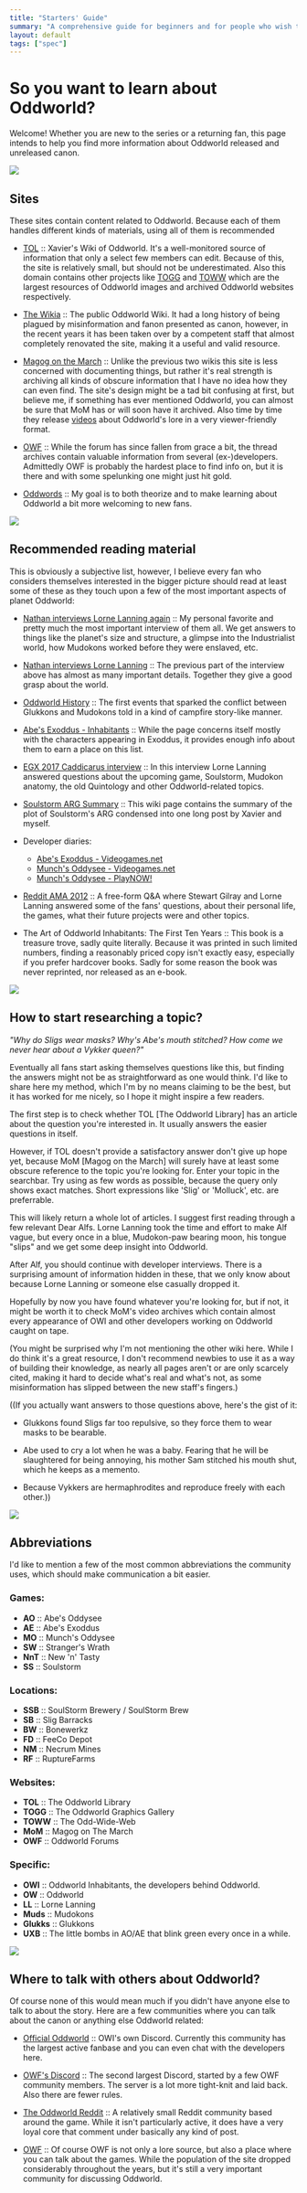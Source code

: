 ```yaml
---
title: "Starters' Guide"
summary: "A comprehensive guide for beginners and for people who wish to know more about the series and its history alike."
layout: default
tags: ["spec"]
---
```


# So you want to learn about Oddworld?

Welcome! Whether you are new to the series or a returning fan, this
page intends to help you find more information about Oddworld released
and unreleased canon.

![](/imgs/canon/abeonelum.webp)

## Sites

These sites contain content related to Oddworld. Because each of them
handles different kinds of materials, using all of them is recommended

* [TOL](https://oddworldlibrary.net) :: Xavier's Wiki of Oddworld.  It's a
  well-monitored source of information that only a select few members can edit.
  Because of this, the site is relatively small, but should not be
  underestimated. Also this domain contains other projects like
  [TOGG](http://oddworldlibrary.net/archives/togg/) and
  [TOWW](https://oddworldlibrary.net/archives/web/) which are the largest
  resources of Oddworld images and archived Oddworld websites respectively.

* [The Wikia](https://oddworld.fandom.com) :: The public Oddworld
  Wiki. It had a long history of being plagued by misinformation and fanon
  presented as canon, however, in the recent years it has been taken over by a
  competent staff that almost completely renovated the site, making it a useful
  and valid resource.

* [Magog on the March](https://magogonthemarch.wordpress.com) :: Unlike the
  previous two wikis this site is less concerned with documenting things, but
  rather it's real strength is archiving all kinds of obscure information that
  I have no idea how they can even find. The site's design might be a tad bit
  confusing at first, but believe me, if something has ever mentioned Oddworld,
  you can almost be sure that MoM has or will soon have it archived. Also time
  by time they release [videos](https://www.youtube.com/channel/UC8rCjlKx9PjbhBN0_UcEXDg/featured)
  about Oddworld's lore in a very viewer-friendly format.

* [OWF](http://owforums.net) :: While the forum has since
  fallen from grace a bit, the thread archives contain valuable information
  from several (ex-)developers. Admittedly OWF is probably the hardest place to
  find info on, but it is there and with some spelunking one might just hit
  gold.

* [Oddwords](https://oddwords.hu) :: My goal is to both theorize and
  to make learning about Oddworld a bit more welcoming to new fans.

![](/imgs/canon/oldslig.jpg)

## Recommended reading material

This is obviously a subjective list, however, I believe every fan who
considers themselves interested in the bigger picture should read at least some
of these as they touch upon a few of the most important aspects of planet
Oddworld:

* [Nathan interviews Lorne Lanning again](https://magogonthemarch.wordpress.com/nathan-interviews-lorne-lanning-again/) :: My personal favorite and pretty much
  the most important interview of them all. We get answers to things like the
  planet's size and structure, a glimpse into the Industrialist world, how
  Mudokons worked before they were enslaved, etc.

* [Nathan interviews Lorne Lanning](https://magogonthemarch.wordpress.com/2008-2/nathan-interviews-lorne-lanning/) :: The previous part of the interview above has
  almost as many important details. Together they give a good grasp about the
  world.

* [Oddworld History](https://magogonthemarch.wordpress.com/oddworld-history/)
  :: The first events that sparked the conflict between Glukkons and Mudokons
  told in a kind of campfire story-like manner.

* [Abe's Exoddus - Inhabitants](https://magogonthemarch.wordpress.com/abes-exoddus-inhabitants/) :: While the page concerns itself mostly with the
    characters appearing in Exoddus, it provides enough info about them to earn
    a place on this list.

* [EGX 2017 Caddicarus interview](https://magogonthemarch.wordpress.com/transcripts/egx-2017-lorne-lanning-interview/) :: In this interview Lorne Lanning answered
  questions about the upcoming game, Soulstorm, Mudokon anatomy, the old
  Quintology and other Oddworld-related topics.

* [Soulstorm ARG Summary](https://oddworldlibrary.net/wiki/Soulstorm_ARG_Summary) :: This wiki page contains the summary of the plot of
  Soulstorm's ARG condensed into one long post by Xavier and myself.

* Developer diaries:
    * [Abe's Exoddus - Videogames.net](https://oddworldlibrary.net/wiki/Abe%27s_Exoddus_Designer_Diaries_on_Videogames.com)
    * [Munch's Oddysee - Videogames.net](https://oddworldlibrary.net/wiki/Munch%27s_Oddysee_Designer_Diaries_on_Videogames.com)
    * [Munch's Oddysee - PlayNOW!](https://oddworldlibrary.net/wiki/Munch%27s_Oddysee_Designer_Diaries_on_PlayNOW!)

* [Reddit AMA 2012](https://magogonthemarch.wordpress.com/qa/reddit-ama-2012/)
  :: A free-form Q&A where Stewart Gilray and Lorne Lanning answered some of
  the fans' questions, about their personal life, the games, what their future
  projects were and other topics.

* <p>The Art of Oddworld Inhabitants: The First Ten Years :: This book is a
  treasure trove, sadly quite literally. Because it was printed in such limited
  numbers, finding a reasonably priced copy isn't exactly easy, especially if
  you prefer hardcover books. Sadly for some reason the book was never
  reprinted, nor released as an e-book.</p>

![](/imgs/canon/monsaic.jpg)

## How to start researching a topic?

*"Why do Sligs wear masks? Why's Abe's mouth stitched?  How come we
never hear about a Vykker queen?"*

Eventually all fans start asking themselves questions like this, but finding
the answers might not be as straightforward as one would think. I'd like to
share here my method, which I'm by no means claiming to be the best, but it has
worked for me nicely, so I hope it might inspire a few readers.

The first step is to check whether TOL [The Oddworld Library] has an article
about the question you're interested in. It usually answers the easier
questions in itself.

However, if TOL doesn't provide a satisfactory answer don't give up hope yet,
because MoM [Magog on the March] will surely have at least some obscure
reference to the topic you're looking for. Enter your topic in the searchbar.
Try using as few words as possible, because the query only shows exact matches.
Short expressions like 'Slig' or 'Molluck', etc. are preferrable.

This will likely return a whole lot of articles. I suggest first reading
through a few relevant Dear Alfs. Lorne Lanning took the time and effort to
make Alf vague, but every once in a blue, Mudokon-paw bearing moon, his tongue
"slips" and we get some deep insight into Oddworld.

After Alf, you should continue with developer interviews. There is a surprising
amount of information hidden in these, that we only know about because Lorne
Lanning or someone else casually dropped it.

Hopefully by now you have found whatever you're looking for, but if not, it
might be worth it to check MoM's video archives which contain almost every
appearance of OWI and other developers working on Oddworld caught on tape.

(You might be surprised why I'm not mentioning the other wiki here. While I do
think it's a great resource, I don't recommend newbies to use it as a way of
building their knowledge, as nearly all pages aren't or are only scarcely
cited, making it hard to decide what's real and what's not, as some
misinformation has slipped between the new staff's fingers.)

((If you actually want answers to those questions above, here's the gist of it:

* Glukkons found Sligs far too repulsive, so they force them to wear masks to
  be bearable.

* Abe used to cry a lot when he was a baby.  Fearing that he will be
  slaughtered for being annoying, his mother Sam stitched his mouth shut, which
  he keeps as a memento.
  
* Because Vykkers are hermaphrodites and reproduce freely with each other.))

![](/imgs/canon/vykkers.jpg)

## Abbreviations

I'd like to mention a few of the most common abbreviations the community uses,
which should make communication a bit easier.

### Games:
* **AO** :: Abe's Oddysee
* **AE** :: Abe's Exoddus
* **MO** :: Munch's Oddysee
* **SW** :: Stranger's Wrath
* **NnT** :: New 'n' Tasty
* **SS** :: Soulstorm

### Locations:
* **SSB** :: SoulStorm Brewery / SoulStorm Brew
* **SB** :: Slig Barracks
* **BW** :: Bonewerkz
* **FD** :: FeeCo Depot
* **NM** :: Necrum Mines
* **RF** :: RuptureFarms

### Websites:
* **TOL** :: The Oddworld Library
* **TOGG** :: The Oddworld Graphics Gallery
* **TOWW** :: The Odd-Wide-Web
* **MoM** :: Magog on The March
* **OWF** :: Oddworld Forums

### Specific:
* **OWI** :: Oddworld Inhabitants, the developers behind Oddworld.
* **OW** :: Oddworld
* **LL** :: Lorne Lanning
* **Muds** :: Mudokons
* **Glukks** :: Glukkons
* **UXB** :: The little bombs in AO/AE that blink green every once in a while.

![](/imgs/canon/stranger.jpg)

## Where to talk with others about Oddworld?

Of course none of this would mean much if you didn't have anyone else to talk
to about the story. Here are a few communities where you can talk about the
canon or anything else Oddworld related:

* [Official Oddworld](https://discord.gg/oddworld) :: OWI's own Discord.
  Currently this community has the largest active fanbase and you can even chat
  with the developers here.

* [OWF's Discord](http://discord.gg/JGeyUMn) :: The second largest Discord,
  started by a few OWF community members. The server is a lot more tight-knit
  and laid back. Also there are fewer rules.

* [The Oddworld Reddit](https://reddit.com/r/Oddworld) :: A relatively small
  Reddit community based around the game. While it isn't particularly active,
  it does have a very loyal core that comment under basically any kind of post.

* [OWF](http://owforums.net) :: Of course OWF is not only a lore source,
  but also a place where you can talk about the games. While the population of
  the site dropped considerably throughout the years, but it's still a very
  important community for discussing Oddworld.
